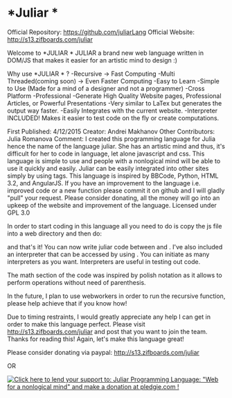 # *Juliar *

Official Repository: https://github.com/juliarLang
Official Website: http://s13.zifboards.com/juliar

Welcome to *JULIAR *
JULIAR a brand new web language written in DOM/JS that makes it easier for an artistic mind to design :)

Why use *JULIAR * ?
-Recursive -> Fast Computing
-Multi Threaded(coming soon) -> Even Faster Computing
-Easy to Learn
-Simple to Use (Made for a mind of a designer and not a programmer)
-Cross Platform
-Professional
-Generate High Quality Website pages, Professional Articles, or Powerful Presentations
-Very similar to LaTex but generates the output way faster.
-Easily Integrates with the current website.
-Interpreter INCLUDED! Makes it easier to test code on the fly or create computations.

First Published: 4/12/2015
Creator: Andrei Makhanov
Other Contributors: Julia Romanova
Comment:
	I created this programming language for Julia hence the name of the language juliar.
	She has an artistic mind and thus, it's difficult for her to code in language, let alone javascript and css.
	This language is simple to use and people with a nonlogical mind will be able to use it quickly and easily.
	Juliar can be easily  integrated into other sites simply by using <juliar></juliar> tags.
	This language is inspired by BBCode, Python, HTML 3.2, and AngularJS.
	If you have an improvement to the language i.e. improved code or a new function please commit it on github 
	and I will gladly "pull" your request.
	Please consider donating, all the money will go into an upkeep of the website and improvement of the language.
	Licensed under GPL 3.0
	
In order to start coding in this language all you need to do is copy the js file into a web directory and then do:

<script src="/path/to/julia"></script>
<juliar></juliar>

and that's it! You can now write juliar code between <juliar> and </juliar>.
I've also included an interpreter that can be accessed by using <ijuliar></ijuliar>. You can initiate as many interpreters as you want. Interpreters are useful in testing out code.

The math section of the code was inspired by polish notation as it allows to perform operations without need of parenthesis.

In the future, I plan to use webworkers in order to run the recursive function, please help achieve that if you know how!

Due to timing restraints, I would greatly appreciate any help I can get in order to make this language perfect. Please visit 
 http://s13.zifboards.com/juliar and post that you want to join the team. Thanks for reading this! Again, let's make this language great!
 
 Please consider donating via paypal: http://s13.zifboards.com/juliar
 
 OR
 
 <a href='https://pledgie.com/campaigns/28839'><img alt='Click here to lend your support to: Juliar Programming Language: &quot;Web for a nonlogical mind&quot; and make a donation at pledgie.com !' src='https://pledgie.com/campaigns/28839.png?skin_name=chrome' border='0' ></a>
